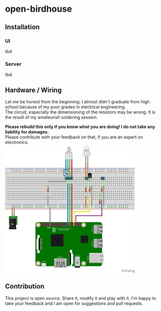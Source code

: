 # open-birdhouse

## Installation

### UI
tbd

### Server
tbd

## Hardware / Wiring
Let me be honest from the beginning: I almost didn't graduate from high school because of my poor grades in electrical engineering.  
The circuit, especially the dimensioning of the resistors may be wrong. It is the result of my amateurish soldering session.  

**Please rebuild this only if you know what you are doing! I do not take any liability for damages.**  
Please contribute with your feedback on that, if you are an expert on electronics.  
<img src="docs/wiring_bb.png" style="max-height: 420px;" />


## Contribution
This project is open source. Share it, modify it and play with it. I'm happy to take your feedback and I am open for suggestions and pull requests.